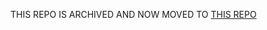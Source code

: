 THIS REPO IS ARCHIVED AND NOW MOVED TO [THIS REPO](https://github.com/prnvtripathi/go-tiny/tree/master/frontend)
